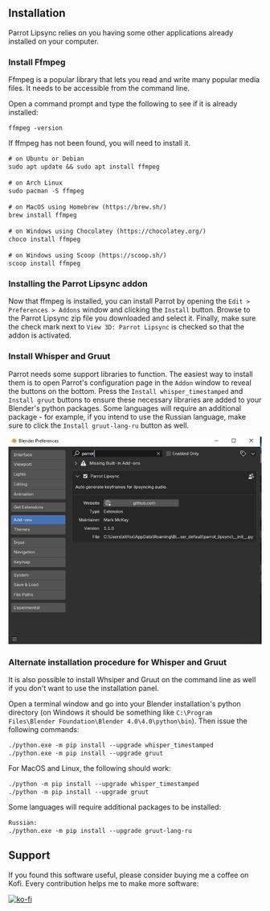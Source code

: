 
## Installation

Parrot Lipsync relies on you having some other applications already installed on your computer.


### Install Ffmpeg

Ffmpeg is a popular library that lets you read and write many popular media files.  It needs to be accessible from the command line.

Open a command prompt and type the following to see if it is already installed:

```
ffmpeg -version
```

If ffmpeg has not been found, you will need to install it.

```
# on Ubuntu or Debian
sudo apt update && sudo apt install ffmpeg

# on Arch Linux
sudo pacman -S ffmpeg

# on MacOS using Homebrew (https://brew.sh/)
brew install ffmpeg

# on Windows using Chocolatey (https://chocolatey.org/)
choco install ffmpeg

# on Windows using Scoop (https://scoop.sh/)
scoop install ffmpeg
```


### Installing the Parrot Lipsync addon

Now that ffmpeg is installed, you can install Parrot by opening the `Edit > Preferences > Addons` window and clicking the `Install` button.  Browse to the Parrot Lipsync zip file you downloaded and select it.  Finally, make sure the check mark next to `View 3D: Parrot Lipsync` is checked so that the addon is activated.

### Install Whisper and Gruut

Parrot needs some support libraries to function.  The easiest way to install them is to open Parrot's configuration page in the `Addon` window to reveal the buttons on the bottom.  Press the `Install whisper_timestamped` and `Install gruut` buttons to ensure these necessary libraries are added to your Blender's python packages.  Some languages will require an additional package - for example, if you intend to use the Russian language, make sure to click the `Install gruut-lang-ru` button as well.

![Addon install panel](addon_install_panel.jpg)


### Alternate installation procedure for Whisper and Gruut

It is also possible to install Whsiper and Gruut on the command line as well if you don't want to use the installation panel.

Open a terminal window and go into your Blender installation's python directory (on Windows it should be something like `C:\Program Files\Blender Foundation\Blender 4.0\4.0\python\bin`).  Then issue the following commands:

```
./python.exe -m pip install --upgrade whisper_timestamped
./python.exe -m pip install --upgrade gruut
```

For MacOS and Linux, the following should work:

```
./python -m pip install --upgrade whisper_timestamped
./python -m pip install --upgrade gruut
```

Some languages will require additional packages to be installed:

```
Russian:
./python.exe -m pip install --upgrade gruut-lang-ru
```


## Support

If you found this software useful, please consider buying me a coffee on Kofi.  Every contribution helps me to make more software:

[![ko-fi](https://ko-fi.com/img/githubbutton_sm.svg)](https://ko-fi.com/Y8Y43J6OB)

